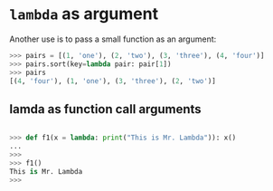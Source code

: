 # `lambda` as argument

Another use is to pass a small function as an argument:

```python
>>> pairs = [(1, 'one'), (2, 'two'), (3, 'three'), (4, 'four')]
>>> pairs.sort(key=lambda pair: pair[1])
>>> pairs
[(4, 'four'), (1, 'one'), (3, 'three'), (2, 'two')]
```


## lamda as function call arguments

```py

>>> def f1(x = lambda: print("This is Mr. Lambda")): x()
... 
>>> 
>>> f1()
This is Mr. Lambda
>>> 
```